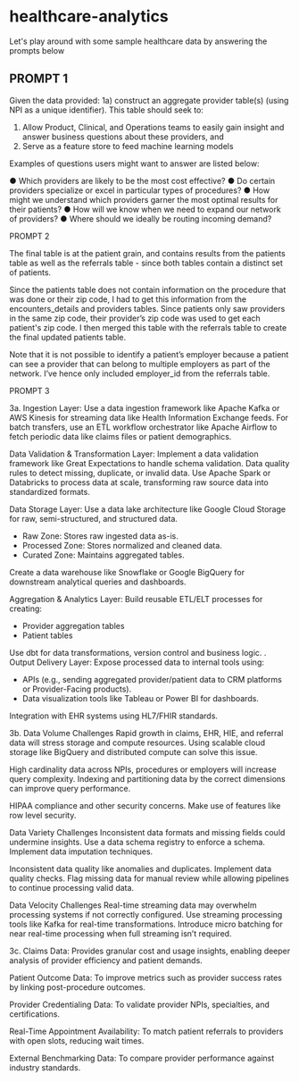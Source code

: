 # healthcare-analytics
Let's play around with some sample healthcare data by answering the prompts below

## PROMPT 1

Given the data provided:
1a) construct an aggregate provider table(s) (using NPI as a unique identifier). This table should seek to:
1. Allow Product, Clinical, and Operations teams to easily gain insight and answer business questions about these providers, and
2. Serve as a feature store to feed machine learning models

Examples of questions users might want to answer are listed below:

● Which providers are likely to be the most cost effective?
● Do certain providers specialize or excel in particular types of procedures?
● How might we understand which providers garner the most optimal results for their
patients?
● How will we know when we need to expand our network of providers?
● Where should we ideally be routing incoming demand?

PROMPT 2

The final table is at the patient grain, and contains results from the patients table as well as the referrals table - since both tables contain a distinct set of patients.

Since the patients table does not contain information on the procedure that was done or their zip code, I had to get this information from the encounters_details and providers tables. Since patients only saw providers in the same zip code, their provider’s zip code was used to get each patient's zip code. I then merged this table with the referrals table to create the final updated patients table.

Note that it is not possible to identify a patient’s employer because a patient can see a provider that can belong to multiple employers as part of the network. I’ve hence only included employer_id from the referrals table.

PROMPT 3

3a.
Ingestion Layer:
Use a data ingestion framework like Apache Kafka or AWS Kinesis for streaming data like Health Information Exchange feeds.
For batch transfers, use an ETL workflow orchestrator like Apache Airflow to fetch periodic data like claims files or patient demographics.

Data Validation & Transformation Layer:
Implement a data validation framework like Great Expectations to handle schema validation.
Data quality rules to detect missing, duplicate, or invalid data.
Use Apache Spark or Databricks to process data at scale, transforming raw source data into standardized formats.

Data Storage Layer:
Use a data lake architecture like Google Cloud Storage for raw, semi-structured, and structured data.
* Raw Zone: Stores raw ingested data as-is.
* Processed Zone: Stores normalized and cleaned data.
* Curated Zone: Maintains aggregated tables.

Create a data warehouse like Snowflake or Google BigQuery for downstream analytical queries and dashboards.

Aggregation & Analytics Layer:
Build reusable ETL/ELT processes for creating:
* Provider aggregation tables
* Patient tables

Use dbt for data transformations, version control and business logic.
.
Output Delivery Layer:
Expose processed data to internal tools using:
* APIs (e.g., sending aggregated provider/patient data to CRM platforms or Provider-Facing products).
* Data visualization tools like Tableau or Power BI for dashboards.

Integration with EHR systems using HL7/FHIR standards.

3b.
Data Volume Challenges
Rapid growth in claims, EHR, HIE, and referral data will stress storage and compute resources.
Using scalable cloud storage like BigQuery and distributed compute can solve this issue.

High cardinality data across NPIs, procedures or employers will increase query complexity.
Indexing and partitioning data by the correct dimensions can improve query performance.

HIPAA compliance and other security concerns.
Make use of features like row level security.

Data Variety Challenges
Inconsistent data formats and missing fields could undermine insights.
Use a data schema registry to enforce a schema.
Implement data imputation techniques.

Inconsistent data quality like anomalies and duplicates.
Implement data quality checks.
Flag missing data for manual review while allowing pipelines to continue processing valid data.

Data Velocity Challenges
Real-time streaming data may overwhelm processing systems if not correctly configured.
Use streaming processing tools like Kafka for real-time transformations.
Introduce micro batching for near real-time processing when full streaming isn’t required.

3c.
Claims Data: Provides granular cost and usage insights, enabling deeper analysis of provider efficiency and patient demands.

Patient Outcome Data: To improve metrics such as provider success rates by linking post-procedure outcomes.

Provider Credentialing Data: To validate provider NPIs, specialties, and certifications.

Real-Time Appointment Availability: To match patient referrals to providers with open slots, reducing wait times.

External Benchmarking Data: To compare provider performance against industry standards.
